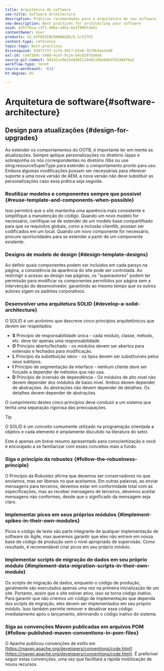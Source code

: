 ```yaml
---
title: Arquitetura de software
seo-title: Software Architecture
description: Práticas recomendadas para a arquitetura do seu software
seo-description: Best practices for architecting your software
uuid: a557f6ca-c3f1-486e-a45e-6e1f986fab41
contentOwner: User
products: SG_EXPERIENCEMANAGER/6.5/SITES
content-type: reference
topic-tags: best-practices
discoiquuid: 92971747-1c74-4917-b5a0-7b79b3ae1e68
exl-id: cd4f3b4c-5488-4ca7-9c1e-b4c819fda8e8
source-git-commit: 9d142ce9e25e048512440310beb05d762468f6a2
workflow-type: tm+mt
source-wordcount: '614'
ht-degree: 0%

---
```


# Arquitetura de software{#software-architecture}

## Design para atualizações {#design-for-upgrades}

Ao estender os comportamentos do OOTB, é importante ter em mente as atualizações. Sempre aplique personalizações no diretório /apps e sobreponha os nós correspondentes no diretório /libs ou use sling:resourceSuperType para estender o comportamento pronto para uso. Embora algumas modificações possam ser necessárias para oferecer suporte a uma nova versão de AEM, a nova versão não deve substituir as personalizações caso essa prática seja seguida.

### Reutilizar modelos e componentes sempre que possível {#reuse-template-and-components-when-possible}

Isso permitirá que o site mantenha uma aparência mais consistente e simplifique a manutenção do código. Quando um novo modelo for necessário, certifique-se de estender de um modelo base compartilhado para que os requisitos globais, como a inclusão clientlib, possam ser codificados em um local. Quando um novo componente for necessário, procure oportunidades para se estender a partir de um componente existente.

### Designs de modelo de design {#design-template-designs}

Ao definir quais componentes podem ser incluídos em cada parsys na página, a consistência da aparência do site pode ser controlada. Ao restringir o acesso ao design nas páginas, os &quot;superautores&quot; podem ter permissão para modificar os componentes permitidos por página sem a intervenção do desenvolvedor, garantindo ao mesmo tempo que os outros autores sigam os padrões corporativos.

### Desenvolver uma arquitetura SOLID {#develop-a-solid-architecture}

O SOLID é um acrônimo que descreve cinco princípios arquitetônicos que devem ser respeitados:

* **S** Princípio de responsabilidade única - cada módulo, classe, método, etc. deve ter apenas uma responsabilidade.
* **O** Princípio aberto/fechado - os módulos devem ser abertos para extensão e fechados para modificação.
* **L** Princípio da substituição iskov - os tipos devem ser substituíveis pelos seus subtipos.
* **I** Princípio de segmentação da interface - nenhum cliente deve ser forçado a depender de métodos que não usa.
* **D** Princípio de inversão de dependência - Os módulos de alto nível não devem depender dos módulos de baixo nível. Ambos devem depender de abstrações. As abstrações não devem depender de detalhes. Os detalhes devem depender de abstrações.

O cumprimento destes cinco princípios deve conduzir a um sistema que tenha uma separação rigorosa das preocupações.

>[!TIP]
>
>O SOLID é um conceito comumente utilizado na programação orientada a objetos e cada elemento é amplamente discutido na literatura do setor.
>
>Este é apenas um breve resumo apresentado para conscientização e você é encorajado a se familiarizar com esses conceitos mais a fundo.

### Siga o princípio da robustez {#follow-the-robustness-principle}

O Princípio da Robustez afirma que devemos ser conservadores no que enviamos, mas ser liberais no que aceitamos. Em outras palavras, ao enviar mensagens para terceiros, devemos estar em conformidade total com as especificações, mas ao receber mensagens de terceiros, devemos aceitar mensagens não conformes, desde que o significado da mensagem seja claro.

### Implementar picos em seus próprios módulos {#implement-spikes-in-their-own-modules}

Picos e código de teste são parte integrante de qualquer implementação de software do Agile, mas queremos garantir que eles não entrem em nossa base de código de produção sem o nível apropriado de supervisão. Como resultado, é recomendável criar picos em seu próprio módulo.

### Implementar scripts de migração de dados em seu próprio módulo {#implement-data-migration-scripts-in-their-own-module}

Os scripts de migração de dados, enquanto o código de produção, geralmente são executados apenas uma vez na primeira inicialização de um site. Portanto, assim que o site estiver ativo, isso se torna código inativo. Para garantir que não criemos um código de implementação que dependa dos scripts de migração, eles devem ser implementados em seu próprio módulo. Isso também permite remover e desativar esse código imediatamente após o lançamento, eliminando o código inativo do sistema.

### Siga as convenções Maven publicadas em arquivos POM {#follow-published-maven-conventions-in-pom-files}

O Apache publicou convenções de estilo em [https://maven.apache.org/developers/conventions/code.html](https://maven.apache.org/developers/conventions/code.html). É preferível seguir estas convenções, uma vez que facilitará a rápida mobilização de novos recursos.
